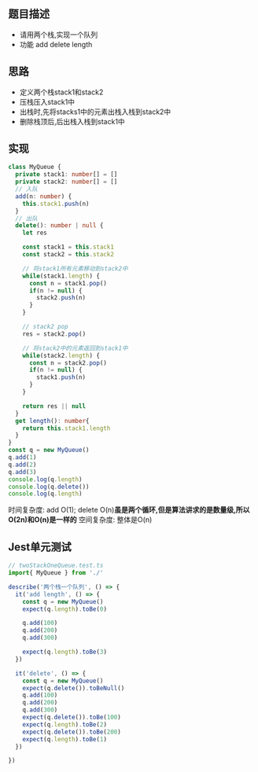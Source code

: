## 题目描述
- 请用两个栈,实现一个队列
- 功能 add delete length
## 思路
- 定义两个栈stack1和stack2
- 压栈压入stack1中
- 出栈时,先将stacks1中的元素出栈入栈到stack2中
- 删除栈顶后,后出栈入栈到stack1中
## 实现
```ts
class MyQueue {
  private stack1: number[] = []
  private stack2: number[] = []
  // 入队
  add(n: number) {
    this.stack1.push(n)
  }
  // 出队
  delete(): number | null {
    let res

    const stack1 = this.stack1
    const stack2 = this.stack2

    // 将stack1所有元素移动到stack2中
    while(stack1.length) {
      const n = stack1.pop()
      if(n != null) {
        stack2.push(n)
      }
    }

    // stack2 pop
    res = stack2.pop()

    // 将stack2中的元素返回到stack1中
    while(stack2.length) {
      const n = stack2.pop()
      if(n != null) {
        stack1.push(n)
      }
    }

    return res || null
  }
  get length(): number{
    return this.stack1.length
  }
}
const q = new MyQueue()
q.add(1)
q.add(2)
q.add(3)
console.log(q.length)
console.log(q.delete())
console.log(q.length)
```
时间复杂度: add O(1); delete O(n)**虽是两个循环,但是算法讲求的是数量级,所以O(2n)和O(n)是一样的**
空间复杂度: 整体是O(n)
## Jest单元测试
```ts
// twoStackOneQueue.test.ts
import{ MyQueue } from './'

describe('两个栈一个队列', () => {
  it('add length', () => {
    const q = new MyQueue()
    expect(q.length).toBe(0)

    q.add(100)
    q.add(200)
    q.add(300)

    expect(q.length).toBe(3)
  })

  it('delete', () => {
    const q = new MyQueue()
    expect(q.delete()).toBeNull()
    q.add(100)
    q.add(200)
    q.add(300)
    expect(q.delete()).toBe(100)
    expect(q.length).toBe(2)
    expect(q.delete()).toBe(200)
    expect(q.length).toBe(1)
  })

})
```